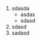 <ol>
  <li>sdasda
    <ul>
      <li>asdas</li>
      <li>sdasd</li>
    </ul>
  </li>
  <li>sdasd</li>
  <li>sadasd</li>
</ol>